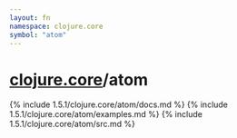 ```yaml
---
layout: fn
namespace: clojure.core
symbol: "atom"
---
```


# [clojure.core](../)/atom

{% include 1.5.1/clojure.core/atom/docs.md %}
{% include 1.5.1/clojure.core/atom/examples.md %}
{% include 1.5.1/clojure.core/atom/src.md %}

